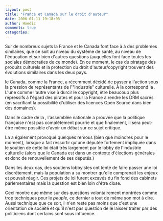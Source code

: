 ```yaml
---
layout: post
title: "France et Canada sur le droit d'auteur"
date: 2006-01-11 19:18:03
author: Hoedic
comments: true
categories: 
---
```



Sur de nombreux sujets la France et le Canada font face à à des problèmes similaires, que ce soit au niveau du système de santé, au niveau de l'éducation et sur bien d'autres questions (auquelles font face toutes les sociales démocraties de ce monde). En ce moment, le cas du piratage des produits culturels et la protection du droit d'auteur/copyright trouvent des évolutions similaires dans les deux pays.

le Canada, comme la France, a récemment décidé de passer à l'action sous la pression de représentants de l'"industrie" culturelle. À la  correspond la . L'une comme l'autre vise à durcir le copyright, être beaucoup plus répressifs à l'égard des pirates et pour la France à rendre les DRM sacrés (en sacrifiant la possibilité d'utiliser des licences Open Source dans bien des domaines).

Dans le cadre de la , l'assemblée nationale a prouvée que la politique française n'est pas complètement pourrie et que finalement, il sera peut-être même possible d'avoir un débat sur ce sujet critique.

La  a également provoqué quelques remous (bien que moindres pour le moment), lorsque  a fait ressortir qu'une députée fortement impliquée dans le soutien de cette loi était très largement  par le lobby de l'industrie culturelle (alors que le Canada est dans un contexte d'élections générales et donc de renouvellement de ses députés.)

Dans les deux cas, des soutiens lobbyistes ont tenté de faire passer une loi discrètement, mais la population a su montrer qu'elle comprenait les enjeux et pouvait réagir. Ces projets de loi furent excavés du fin fond des cabinets parlementaires mais la question est bien loin d'être close.

Ceci montre que même sur des questions volontairement montrées comme trop techniques pour le *peuple*, ce dernier a tout de même son mot à dire. Aussi technique que ce soit, il n'en reste pas moins que c'est une orientation de société et qu'il n'est pas question de le laisser traiter par des politiciens dont certains sont sous influence.